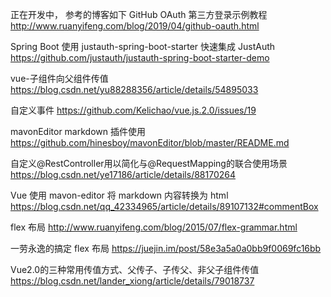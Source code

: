 正在开发中，
参考的博客如下
GitHub OAuth 第三方登录示例教程
http://www.ruanyifeng.com/blog/2019/04/github-oauth.html

Spring Boot 使用 justauth-spring-boot-starter 快速集成 JustAuth
https://github.com/justauth/justauth-spring-boot-starter-demo

vue-子组件向父组件传值
https://blog.csdn.net/yu88288356/article/details/54895033

自定义事件
https://github.com/Kelichao/vue.js.2.0/issues/19

mavonEditor markdown 插件使用
https://github.com/hinesboy/mavonEditor/blob/master/README.md

自定义@RestController用以简化与@RequestMapping的联合使用场景
https://blog.csdn.net/ye17186/article/details/88170264

Vue 使用 mavon-editor 将 markdown 内容转换为 html
https://blog.csdn.net/qq_42334965/article/details/89107132#commentBox

flex 布局
http://www.ruanyifeng.com/blog/2015/07/flex-grammar.html

一劳永逸的搞定 flex 布局
https://juejin.im/post/58e3a5a0a0bb9f0069fc16bb

Vue2.0的三种常用传值方式、父传子、子传父、非父子组件传值
https://blog.csdn.net/lander_xiong/article/details/79018737